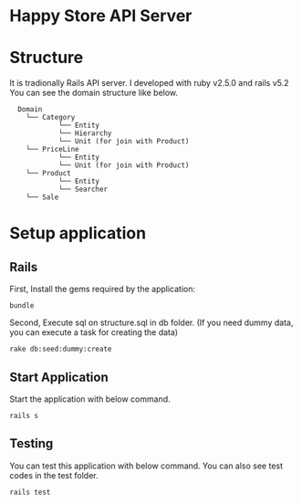 Happy Store API Server
============================

# Structure
It is tradionally Rails API server. I developed with ruby v2.5.0 and rails v5.2
You can see the domain structure like below.

      Domain
        └── Category
                └── Entity
                └── Hierarchy
                └── Unit (for join with Product)
        └── PriceLine
                └── Entity
                └── Unit (for join with Product)
        └── Product
                └── Entity
                └── Searcher
        └── Sale

# Setup application

## Rails
First, Install the gems required by the application:

	bundle

Second, Execute sql on structure.sql in db folder.
(If you need dummy data, you can execute a task for creating the data)

	rake db:seed:dummy:create 

## Start Application
Start the application with below command.

	rails s

## Testing
You can test this application with below command.
You can also see test codes in the test folder.

	rails test

